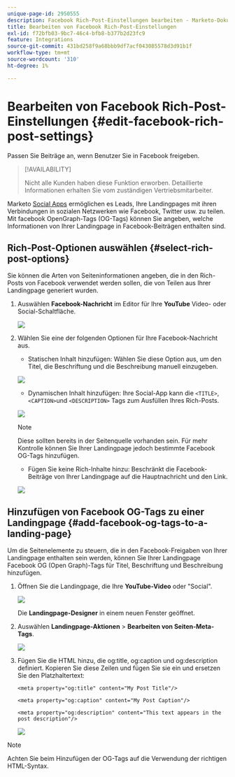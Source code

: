 ```yaml
---
unique-page-id: 2950555
description: Facebook Rich-Post-Einstellungen bearbeiten - Marketo-Dokumente - Produktdokumentation
title: Bearbeiten von Facebook Rich-Post-Einstellungen
exl-id: f72bfb03-9bc7-46c4-bfb8-b377b2d23fc9
feature: Integrations
source-git-commit: 431bd258f9a68bbb9df7acf043085578d3d91b1f
workflow-type: tm+mt
source-wordcount: '310'
ht-degree: 1%

---
```


# Bearbeiten von Facebook Rich-Post-Einstellungen {#edit-facebook-rich-post-settings}

Passen Sie Beiträge an, wenn Benutzer Sie in Facebook freigeben.

>[!AVAILABILITY]
>
>Nicht alle Kunden haben diese Funktion erworben. Detaillierte Informationen erhalten Sie vom zuständigen Vertriebsmitarbeiter.

Marketo [Social Apps](/help/marketo/product-docs/demand-generation/social/social-functions/add-a-social-button-on-a-landing-page.md) ermöglichen es Leads, Ihre Landingpages mit ihren Verbindungen in sozialen Netzwerken wie Facebook, Twitter usw. zu teilen. Mit facebook OpenGraph-Tags (OG-Tags) können Sie angeben, welche Informationen von Ihrer Landingpage in Facebook-Beiträgen enthalten sind.

## Rich-Post-Optionen auswählen {#select-rich-post-options}

Sie können die Arten von Seiteninformationen angeben, die in den Rich-Posts von Facebook verwendet werden sollen, die von Teilen aus Ihrer Landingpage generiert wurden.

1. Auswählen **Facebook-Nachricht** im Editor für Ihre **YouTube** Video- oder Social-Schaltfläche.

   ![](assets/image2014-9-22-16-3a47-3a21.png)

1. Wählen Sie eine der folgenden Optionen für Ihre Facebook-Nachricht aus.

   * Statischen Inhalt hinzufügen: Wählen Sie diese Option aus, um den Titel, die Beschriftung und die Beschreibung manuell einzugeben.

   ![](assets/image2014-9-22-16-3a48-3a0.png)

   * Dynamischen Inhalt hinzufügen: Ihre Social-App kann die `<TITLE>`, `<CAPTION>`und `<DESCRIPTION>` Tags zum Ausfüllen Ihres Rich-Posts.

   ![](assets/image2014-9-22-16-3a48-3a9.png)

   >[!NOTE]
   >
   >Diese sollten bereits in der Seitenquelle vorhanden sein. Für mehr Kontrolle können Sie Ihrer Landingpage jedoch bestimmte Facebook OG-Tags hinzufügen.

   * Fügen Sie keine Rich-Inhalte hinzu: Beschränkt die Facebook-Beiträge von Ihrer Landingpage auf die Hauptnachricht und den Link.

   ![](assets/image2014-9-22-16-3a48-3a18.png)

## Hinzufügen von Facebook OG-Tags zu einer Landingpage {#add-facebook-og-tags-to-a-landing-page}

Um die Seitenelemente zu steuern, die in den Facebook-Freigaben von Ihrer Landingpage enthalten sein werden, können Sie Ihrer Landingpage Facebook OG (Open Graph)-Tags für Titel, Beschriftung und Beschreibung hinzufügen.

1. Öffnen Sie die Landingpage, die Ihre **YouTube-Video** oder &quot;Social&quot;.

   ![](assets/image2014-9-22-16-3a51-3a28.png)

   Die **Landingpage-Designer** in einem neuen Fenster geöffnet.

1. Auswählen **Landingpage-Aktionen** > **Bearbeiten von Seiten-Meta-Tags**.

   ![](assets/image2014-9-22-16-3a51-3a36.png)

1. Fügen Sie die HTML hinzu, die og:title, og:caption und og:description definiert. Kopieren Sie diese Zeilen und fügen Sie sie ein und ersetzen Sie den Platzhaltertext:

   `<meta property="og:title" content="My Post Title"/>`

   `<meta property="og:caption" content="My Post Caption"/>`

   `<meta property="og:description" content="This text appears in the post description"/>`

   ![](assets/image2014-9-22-16-3a52-3a8.png)

>[!NOTE]
>
>Achten Sie beim Hinzufügen der OG-Tags auf die Verwendung der richtigen HTML-Syntax.
